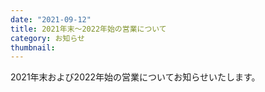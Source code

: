 ```yaml
---
date: "2021-09-12"
title: 2021年末〜2022年始の営業について
category: お知らせ
thumbnail:
---
```


2021年末および2022年始の営業についてお知らせいたします。
